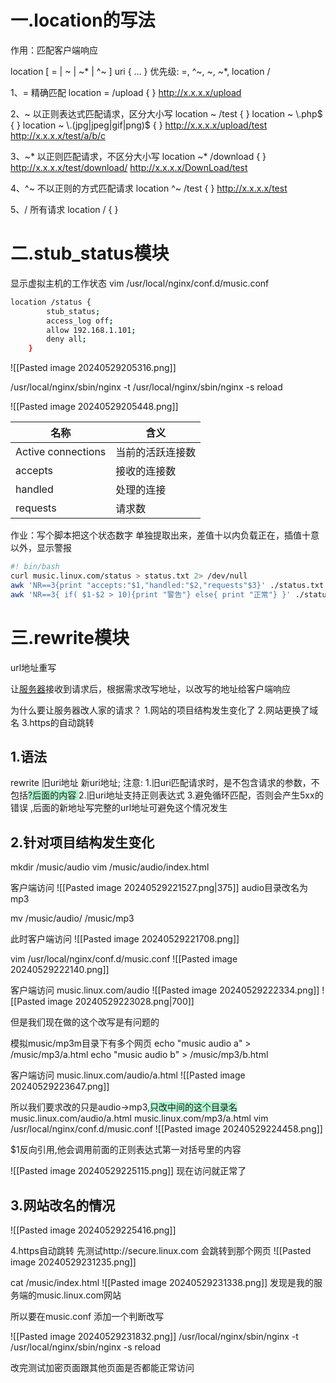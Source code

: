 # 一.location的写法

作用：匹配客户端响应

location [ = | ~ | ~* | ^~ ] uri { … }
优先级: =, ^~, ~, ~\*, location /


1、= 
精确匹配
location = /upload {    }
http://x.x.x.x/upload

2、~ 
以正则表达式匹配请求，区分大小写
location ~ /test {    }
location ~ \\.php$ {    }
location ~ \\.(jpg|jpeg|gif|png)$ {    }
http://x.x.x.x/upload/test
http://x.x.x.x/test/a/b/c

3、~* 
以正则匹配请求，不区分大小写
location ~* /download {    }
http://x.x.x.x/test/download/
http://x.x.x.x/DownLoad/test

4、^~ 
不以正则的方式匹配请求
location ^~ /test {    }
http://x.x.x.x/test

5、/
所有请求
location  /   {    }





# 二.stub_status模块

显示虚拟主机的工作状态
vim /usr/local/nginx/conf.d/music.conf

```bash
location /status {
        stub_status;
        access_log off;
        allow 192.168.1.101;
        deny all;
    }
```

![[Pasted image 20240529205316.png]]

/usr/local/nginx/sbin/nginx -t
/usr/local/nginx/sbin/nginx -s reload

![[Pasted image 20240529205448.png]]

| 名称                 | 含义       |
| ------------------ | -------- |
| Active connections | 当前的活跃连接数 |
| accepts            | 接收的连接数   |
| handled            | 处理的连接    |
| requests           | 请求数      |

作业：写个脚本把这个状态数字 单独提取出来，差值十以内负载正在，插值十意以外，显示警报

```bash 
#! bin/bash
curl music.linux.com/status > status.txt 2> /dev/null
awk 'NR==3{print "accepts:"$1,"handled:"$2,"requests"$3}' ./status.txt
awk 'NR==3{ if( $1-$2 > 10){print "警告"} else{ print "正常"} }' ./status.txt
```


# 三.rewrite模块

url地址重写

让[服务器](https://so.csdn.net/so/search?q=%E6%9C%8D%E5%8A%A1%E5%99%A8&spm=1001.2101.3001.7020)接收到请求后，根据需求改写地址，以改写的地址给客户端响应

为什么要让服务器改人家的请求？
1.网站的项目结构发生变化了
2.网站更换了域名
3.https的自动跳转

## 1.语法

rewrite  旧uri地址   新uri地址; 
注意:
1.旧uri匹配请求时，是不包含请求的参数，不包括<span style="background:#affad1">?后面的内容 </span>
2.旧uri地址支持正则表达式
3.避免循环匹配，否则会产生5xx的错误 ,后面的新地址写完整的url地址可避免这个情况发生

## 2.针对项目结构发生变化
mkdir /music/audio
vim /music/audio/index.html

客户端访问
![[Pasted image 20240529221527.png|375]]
audio目录改名为mp3

mv /music/audio/ /music/mp3

此时客户端访问
![[Pasted image 20240529221708.png]]

vim /usr/local/nginx/conf.d/music.conf
![[Pasted image 20240529222140.png]]

客户端访问 music.linux.com/audio
![[Pasted image 20240529222334.png]]
![[Pasted image 20240529223028.png|700]]

但是我们现在做的这个改写是有问题的

模拟music/mp3m目录下有多个网页
echo "music audio a" > /music/mp3/a.html
echo "music audio b" > /music/mp3/b.html

客户端访问 music.linux.com/audio/a.html
![[Pasted image 20240529223647.png]]

所以我们要求改的只是audio->mp3,<span style="background:#affad1">只改中间的这个目录名</span>
music.linux.com/audio/a.html
music.linux.com/mp3/a.html
vim /usr/local/nginx/conf.d/music.conf
![[Pasted image 20240529224458.png]]

$1反向引用,他会调用前面的正则表达式第一对括号里的内容

![[Pasted image 20240529225115.png]]
现在访问就正常了


## 3.网站改名的情况

![[Pasted image 20240529225416.png]]

4.https自动跳转
先测试http://secure.linux.com 会跳转到那个网页
![[Pasted image 20240529231235.png]]

cat /music/index.html
![[Pasted image 20240529231338.png]]
发现是我的服务端的music.linux.com网站

所以要在music.conf 添加一个判断改写

![[Pasted image 20240529231832.png]]
/usr/local/nginx/sbin/nginx -t
/usr/local/nginx/sbin/nginx -s reload

改完测试加密页面跟其他页面是否都能正常访问
